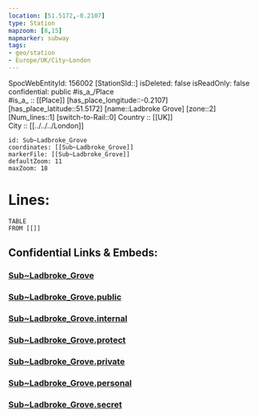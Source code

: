 ```yaml
---
location: [51.5172,-0.2107] 
type: Station 
mapzoom: [8,15] 
mapmarker: subway 
tags:
- geo/station
- Europe/UK/City~London
---
```

SpocWebEntityId: 156002
[StationSId::] 
isDeleted: false
isReadOnly: false
confidential: public
#is_a_/Place  
#is_a_ :: [[Place]] 
[has_place_longitude::-0.2107] 
[has_place_latitude::51.5172] 
[name::Ladbroke Grove] 
[zone::2] 
[Num_lines::1] 
[switch-to-Rail::0] 
Country :: [[UK]]  
City :: [[../../../London]]  


```leaflet
id: Sub~Ladbroke_Grove
coordinates: [[Sub~Ladbroke_Grove]] 
markerFile: [[Sub~Ladbroke_Grove]] 
defaultZoom: 11 
maxZoom: 18
```


# Lines: 
```dataview
TABLE 
FROM [[]] 
```


## Confidential Links & Embeds: 

### [Sub~Ladbroke_Grove](/_Standards/Earth/Continent/Europe/Europe~North/UK/England/Regions~England/London,Greater/cities~GreaterLondon/Underground/Station/Sub~Ladbroke_Grove.md) 

### [Sub~Ladbroke_Grove.public](/_public/Earth/Continent/Europe/Europe~North/UK/England/Regions~England/London,Greater/cities~GreaterLondon/Underground/Station/Sub~Ladbroke_Grove.public.md) 

### [Sub~Ladbroke_Grove.internal](/_internal/Earth/Continent/Europe/Europe~North/UK/England/Regions~England/London,Greater/cities~GreaterLondon/Underground/Station/Sub~Ladbroke_Grove.internal.md) 

### [Sub~Ladbroke_Grove.protect](/_protect/Earth/Continent/Europe/Europe~North/UK/England/Regions~England/London,Greater/cities~GreaterLondon/Underground/Station/Sub~Ladbroke_Grove.protect.md) 

### [Sub~Ladbroke_Grove.private](/_private/Earth/Continent/Europe/Europe~North/UK/England/Regions~England/London,Greater/cities~GreaterLondon/Underground/Station/Sub~Ladbroke_Grove.private.md) 

### [Sub~Ladbroke_Grove.personal](/_personal/Earth/Continent/Europe/Europe~North/UK/England/Regions~England/London,Greater/cities~GreaterLondon/Underground/Station/Sub~Ladbroke_Grove.personal.md) 

### [Sub~Ladbroke_Grove.secret](/_secret/Earth/Continent/Europe/Europe~North/UK/England/Regions~England/London,Greater/cities~GreaterLondon/Underground/Station/Sub~Ladbroke_Grove.secret.md)

